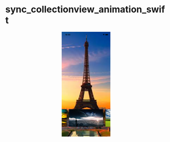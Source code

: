 # sync_collectionview_animation_swift

<div align="center">
      <a href="https://youtu.be/5yWdXimSwNY">
     <img 
      src="https://github.com/dghanshyam113/sync_collectionview_animation_swift/blob/main/Simulator%20Screen%20Shot%20-%20iPhone%2011%20-%202021-01-23%20at%2022.55.06%20(1).png" 
      alt="Everything Is AWESOME" 
      style="width:30%; height:30%">
      </a>
    </div>
